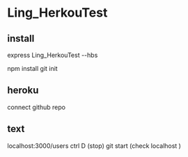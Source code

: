 # Ling_HerkouTest

## install
express Ling_HerkouTest --hbs

npm install
git init

## heroku 
connect github repo

## text
localhost:3000/users
ctrl D (stop)
git start (check localhost )



